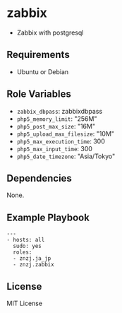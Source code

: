 # zabbix

- Zabbix with postgresql

## Requirements

- Ubuntu or Debian

## Role Variables

- `zabbix_dbpass`: zabbixdbpass
- `php5_memory_limit`: "256M"
- `php5_post_max_size`: "16M"
- `php5_upload_max_filesize`: "10M"
- `php5_max_execution_time`: 300
- `php5_max_input_time`: 300
- `php5_date_timezone`: "Asia/Tokyo"

## Dependencies

None.

## Example Playbook

    ---
    - hosts: all
      sudo: yes
      roles:
      - znzj.ja_jp
      - znzj.zabbix

## License

MIT License

